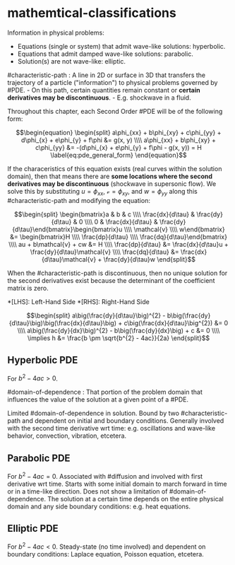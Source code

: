 # mathemtical-classifications

Information in physical problems:
- Equations (single or system) that admit wave-like solutions: hyperbolic.
- Equations that admit damped wave-like solutions: parabolic.
- Solution(s) are not wave-like: elliptic.

#characteristic-path
: A line in 2D or surface in 3D that transfers the trajectory of a particle ("information") to physical problems governed by #PDE.
	- On this path, certain quantities remain constant or **certain derivatives may be discontinuous**.
	- E.g. shockwave in a fluid.

Throughout this chapter, each Second Order #PDE will be of the following form:

$$\begin{equation}
\begin{split}
a\phi_{xx} + b\phi_{xy} + c\phi_{yy} + d\phi_{x} + e\phi_{y} + f\phi &= g(x, y) \\\\
a\phi_{xx} + b\phi_{xy} + c\phi_{yy} &= -(d\phi_{x} + e\phi_{y} + f\phi - g(x, y)) = H
\label{eq:pde_general_form}
\end{equation}$$

If the characeristics of this equation exists (real curves within the solution domain), then that means there are **some locations where the second derivatives may be discontinuous** (shockwave in supersonic flow). We solve this by substituting $u = \phi_{xx}$, $\mathcal{v} = \phi_{xy}$, and $w = \phi_{yy}$ along this #characteristic-path and modifying the equation:

$$\begin{split}
\begin{bmatrix}a & b & c \\\\ \frac{dx}{d\tau} & \frac{dy}{d\tau} & 0 \\\\ 0 & \frac{dx}{d\tau} & \frac{dy}{d\tau}\end{bmatrix}\begin{bmatrix}u \\\\ \mathcal{v} \\\\ w\end{bmatrix} &= \begin{bmatrix}H \\\\ \frac{dp}{d\tau} \\\\ \frac{dq}{d\tau}\end{bmatrix} \\\\
au + b\mathcal{v} + cw &= H \\\\
\frac{dp}{d\tau} &= \frac{dx}{d\tau}u + \frac{dy}{d\tau}\mathcal{v} \\\\
\frac{dq}{d\tau} &= \frac{dx}{d\tau}\mathcal{v} + \frac{dy}{d\tau}w
\end{split}$$

When the #characteristic-path is discontinuous, then no unique solution for the second derivatives exist because the determinant of the coefficient matrix is zero.

*[LHS]: Left-Hand Side
*[RHS]: Right-Hand Side

$$\begin{split}
a\big(\frac{dy}{d\tau}\big)^{2} - b\big(\frac{dy}{d\tau}\big)\big(\frac{dx}{d\tau}\big) + c\big(\frac{dx}{d\tau}\big^{2}) &= 0 \\\\
a\big(\frac{dy}{dx}\big)^{2} - b\big(\frac{dy}{dx}\big) + c &= 0 \\\\
\implies h &= \frac{b \pm \sqrt{b^{2} - 4ac}}{2a}
\end{split}$$

## Hyperbolic PDE
For $b^{2} - 4ac > 0$.

#domain-of-dependence
: That portion of the problem domain that influences the value of the solution at a given point of a #PDE.

Limited #domain-of-dependence in solution. Bound by two #characteristic-path and dependent on initial and boundary conditions. Generally involved with the second time derivative wrt time: e.g. oscillations and wave-like behavior, convection, vibration, etcetera.

## Parabolic PDE
For $b^{2} - 4ac = 0$. Associated with #diffusion and involved with first derivative wrt time. Starts with some initial domain to march forward in time or in a time-like direction. Does not show a limitation of #domain-of-dependence. The solution at a certain time depends on the entire physical domain and any side boundary conditions: e.g. heat equations.

## Elliptic PDE
For $b^{2} - 4ac < 0$. Steady-state (no time involved) and dependent on boundary conditions: Laplace equation, Poisson equation, etcetera.
